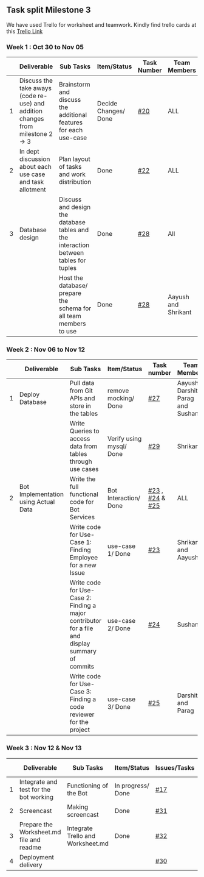 ## Task split Milestone 3   


We have used Trello for worksheet and teamwork. Kindly find trello cards at this [Trello Link](https://trello.com/b/Bvs2VQ3O/milestone-2)



### Week 1 : Oct 30 to Nov 05  
  
|   | Deliverable       |     Sub Tasks            | Item/Status      | Task Number                         | Team Members | Start Date     | Estimated Date | 
|---|-------------------------------------------|-------------------------|-----------------------------------------------------------------------|--------------------------------------|--------------|---------------------|-------------|
| 1 | Discuss the take aways (code re-use) and addition changes from milestone 2 -> 3      | Brainstorm and discuss the additional features for each use-case               | Decide Changes/ Done      | [#20](https://trello.com/c/Ip4GPTVh)         | ALL              | 28-Oct      | 30-Oct |
| 2 | In dept discussion about each use case and task allotment          | Plan layout of tasks and work distribution          | Done     | [#22](https://trello.com/c/LYlQhXrl)         | ALL | 30-Oct      | 1-Nov |
| 3 | Database design| Discuss and design the database tables and the interaction between tables for tuples | Done           | [#28](https://trello.com/c/aZK9X7Rl)           | All                 | 2-Nov      | 5-Nov |
|  |   | Host the database/ prepare the schema for all team members to use    | Done       | [#28](https://trello.com/c/aZK9X7Rl) | Aayush and Shrikant                 | 03-Oct      | 05-Nov |
  

### Week 2 : Nov 06 to Nov 12  
  
|   | Deliverable        |      Sub Tasks      | Item/Status                                            | Task number   | Team Members | Start Date   | Estimated Date | 
|---|-----------------------|---------|--------------------------------------------------------|----------------|--------------|------------------|-------------|
| 1 | Deploy Database | Pull data from Git APIs and store in the tables                       | remove mocking/ Done  | [#27](https://trello.com/c/ZbCl7s6f)           | Aayush, Darshit, Parag and Sushant      | 06-Nov      | 08-Nov |
|   | 					   | Write Queries to access data from tables through use cases                            | Verify using mysql/ Done  | [#29](https://trello.com/c/TsncKd3E)           | Shrikant      | 06-Nov      | 09-Nov |
| 2 | Bot Implementation using Actual Data | Write the full functional code for Bot Services                       | Bot Interaction/ Done  | [#23](https://trello.com/c/GMoimfVd) , [#24](https://trello.com/c/A1HiE1FE) & [#25](https://trello.com/c/i0ipkeMI)   | ALL      | 06-Oct      | 12-Nov |
|  |  | Write code for Use-Case 1: Finding Employee for a new Issue                                          | use-case 1/ Done  | [#23](https://trello.com/c/GMoimfVd)           | Shrikant and Aayush      | 06-Nov      | 09-Nov |
|  |  | Write code for Use-Case 2: Finding a major contributor for a file and display summary of commits                                    | use-case 2/ Done  | [#24](https://trello.com/c/A1HiE1FE)            | Sushant      | 06-Nov      | 08-Nov |
|  |  | Write code for Use-Case 3: Finding a code reviewer for the project                                         | use-case 3/ Done  | [#25](https://trello.com/c/i0ipkeMI)           | Darshit and Parag      | 08-Nov      | 12-Nov |
  

### Week 3 : Nov 12 & Nov 13  
  
|   | Deliverable           |  Sub Tasks     | Item/Status                    | Issues/Tasks | Team Members | Start Date        | Estimated Date | 
|---|--------------------|------------------|-------------------------------------------|--------------|--------------|-----------------------|-------------|
| 1 | Integrate and test for the bot working        | Functioning of the Bot           |In progress/ Done              | [#17](https://trello.com/c/FgK1q8ZI)           | ALL          | 12-Nov      | 13-Nov |
| 2 | Screencast                           | Making screencast                          |  Done            | [#31](https://trello.com/c/njfVQDmu)          | Aayush         | 14-Nov      | 14-Nov |
| 3 | Prepare the Worksheet.md file and readme    | Integrate Trello and Worksheet.md | Done  | [#32](https://trello.com/c/BGZivNLH)          | Sushant, Parag and Darshit           | 14-Nov      | 14-Nov |
| 4 | Deployment delivery                  |                                           |              | [#30](https://trello.com/c/AwE50ZPF)          | ALL                   | 14-Nov      | 14-Nov |


